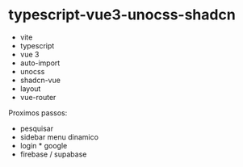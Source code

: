 # typescript-vue3-unocss-shadcn

- vite
- typescript
- vue 3
- auto-import
- unocss
- shadcn-vue
- layout
- vue-router

Proximos passos:
- pesquisar
- sidebar menu dinamico
- login \* google
- firebase / supabase
